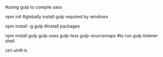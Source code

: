 #using gulp to compile sass

npm init
#globally install gulp required by windows

npm install -g gulp
#install packages

npm install gulp gulp-sass gulp-less gulp-sourcemaps #to run gulp listener shell

ctrl-shift-b
